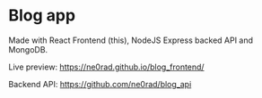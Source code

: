 # Blog app

Made with React Frontend (this), NodeJS Express backed API and MongoDB.

Live preview: https://ne0rad.github.io/blog_frontend/

Backend API: https://github.com/ne0rad/blog_api
